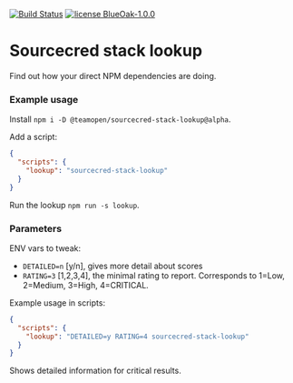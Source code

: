 [![Build Status](https://drone.teamopen.dev/api/badges/teamopen-dev/sourcecred-stack-lookup/status.svg)](https://drone.teamopen.dev/teamopen-dev/sourcecred-stack-lookup)
[![license BlueOak-1.0.0](https://badgen.net/badge/license/BlueOak-1.0.0)](LICENSE.md)

# Sourcecred stack lookup

Find out how your direct NPM dependencies are doing.


### Example usage

Install `npm i -D @teamopen/sourcecred-stack-lookup@alpha`.

Add a script:

```json
{
  "scripts": {
    "lookup": "sourcecred-stack-lookup"
  }
}
```

Run the lookup `npm run -s lookup`.

### Parameters

ENV vars to tweak:

- `DETAILED=n` [y/n], gives more detail about scores
- `RATING=3` [1,2,3,4], the minimal rating to report.
  Corresponds to 1=Low, 2=Medium, 3=High, 4=CRITICAL.

Example usage in scripts:

```json
{
  "scripts": {
    "lookup": "DETAILED=y RATING=4 sourcecred-stack-lookup"
  }
}
```

Shows detailed information for critical results.
